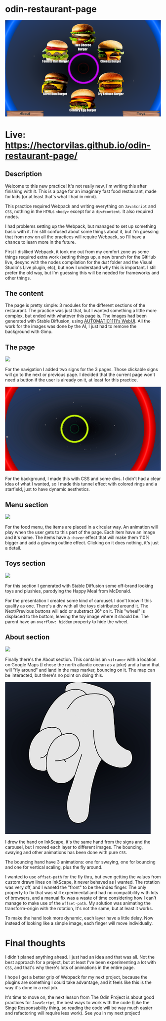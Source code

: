 # odin-restaurant-page

![](READMEmd/hero.png)

# Live: https://hectorvilas.github.io/odin-restaurant-page/

## Description
Welcome to this new practice! It's not really new, I'm writing this after finishing with it. This is a page for an imaginary fast food restaurant, made for kids (or at least that's what I had in mind).

This practice required Webpack and writing everything on `JavaScript` and `CSS`, nothing in the `HTML`s `<body>` except for a `div#content`. It also required nodes.

I had problems setting up the Webpack, but managed to set up something basic with it. I'm still confused about some things about it, but I'm guessing that from now on all the practices will require Webpack, so I'll have a chance to learn more in the future.

First I disliked Webpack, it took me out from my comfort zone as some things required extra work (setting things up, a new branch for the GitHub live, desync with the nodes compilation for the *dist* folder and the Visual Studio's Live plugin, etc), but now I understand why this is important. I still prefer the old way, but I'm guessing this will be needed for frameworks and other things.

## The content
The page is pretty simple: 3 modules for the different sections of the restaurant. The practice was just that, but I wanted something a little more complex, but ended with whatever this page is.
The images had been generated with Stable Diffusion, using [AUTOMATIC1111's WebUI](https://github.com/AUTOMATIC1111/stable-diffusion-webui). All the work for the images was done by the AI, I just had to remove the background with Gimp.

## The page
![](READMEmd/nav.gif)

For the navigation I added two signs for the 3 pages. Those clickable signs will go to the next or previous page. I decided that the current page won't need a button if the user is already on it, at least for this practice.

![](READMEmd/background.gif)

For the background, I made this with CSS and some divs. I didn't had a clear idea of what I wanted, so I made this tunnel effect with colored rings and a starfield, just to have dynamic aesthetics.

## Menu section
![](READMEmd/menu-items.gif)

For the food menu, the items are placed in a circular way. An animation will play when the user gets to this part of the page. Each item have an image and it's name. The items have a `:hover` effect that will make them 110% bigger and add a glowing outline effect. Clicking on it does nothing, it's just a detail.

## Toys section
![](READMEmd/toys.gif)

For this section I generated with Stable Diffusion some off-brand looking toys and plushies, parodying the Happy Meal from McDonald.

For the presentation I created some kind of carousel. I don't know if this qualify as one. There's a div with all the toys distributed around it. The Next/Previous buttons will add or substract 36° on it. This "wheel" is displaced to the bottom, leaving the toy image where it should be. The parent have an `overflow: hidden` property to hide the wheel.

## About section
![](READMEmd/about.gif)

Finally there's the About section. This contains an `<iframe>` with a location on Google Maps (I chose the north atlantic ocean as a joke) and a hand that will "fly around" and land in the map marker, bouncing on it. The map can be interacted, but there's no point on doing this.

![](READMEmd/hand.gif)

I drew the hand on InkScape, it's the same hand from the signs and the carousel, but I moved each layer to different images. The bouncing, swaying and other animations has been done with pure `CSS`.

The bouncing hand have 3 animations: one for swaying, one for bouncing and one for vertical scaling, plus the fly around.

I wanted to use `offset-path` for the fly thru, but even getting the values from custom drawn lines on InkScape, it never behaved as I wanted. The rotation was very off, and I wanetd the "front" to be the index finger. The only property to fix that was still experimental and had no compatibility with lots of browsers, and a manual fix was a waste of time considering how I can't manage to make use of the `offset-path`. My solution was animating the transform-origin with the rotation, It's not the same, but at least it works.

To make the hand look more dynamic, each layer have a little delay. Now instead of looking like a simple image, each finger will move individually.

# Final thoughts
I didn't planed anything ahead. I just had an idea and that was all. Not the best approach for a project, but at least I've been experimenting a lot with `CSS`, and that's why there's lots of animations in the entire page.

I hope I get a better grip of Webpack for my next project, because the plugins are something I could take advantage, and it feels like this is the way it's done in a real job.

It's time to move on, the next lesson from The Odin Project is about good practices for `JavaScript`, the best ways to work with the code (Like the Singe Responsability thing, so reading the code will be way much easier and refactoring will require less work). See you in my next project!